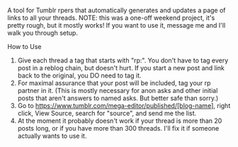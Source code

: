 A tool for Tumblr rpers that automatically generates and updates a page of links to all your threads. NOTE: this was a one-off weekend project, it's pretty rough, but it mostly works! If you want to use it, message me and I'll walk you through setup.

How to Use

1. Give each thread a tag that starts with "rp:". You don't have to tag every post in a reblog chain, but doesn't hurt. If you start a new post and link back to the original, you DO need to tag it.
2. For maximal assurance that your post will be included, tag your rp partner in it. (This is mostly necessary for anon asks and other initial posts that aren't answers to named asks. But better safe than sorry.)
3. Go to https://www.tumblr.com/mega-editor/published/[blog-name], right click, View Source, search for "source", and send me the list.
4. At the moment it probably doesn't work if your thread is more than 20 posts long, or if you have more than 300 threads. I'll fix it if someone actually wants to use it.
